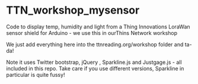 # TTN_workshop_mysensor
Code to display temp, humidity and light from a Thing Innovations LoraWan sensor shield for Arduino - we use this in ourThins Network workshop

We just add everything here into the ttnreading.org/workshop folder and ta-da!

Note it uses Twitter bootstrap, jQuery , Sparkline.js and Justgage.js - all included in this repo.  Take care if you use different versions, Sparkline in particular is quite fussy!


